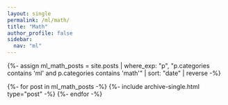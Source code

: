 ```yaml
---
layout: single
permalink: /ml/math/
title: "Math"
author_profile: false
sidebar:
  nav: "ml"
---
```


{%- assign ml_math_posts = site.posts
    | where_exp: "p", "p.categories contains 'ml' and p.categories contains 'math'"
    | sort: "date" | reverse -%}

{%- for post in ml_math_posts -%}
  {%- include archive-single.html type="post" -%}
{%- endfor -%}